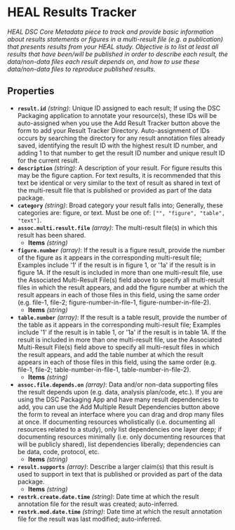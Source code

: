 # HEAL Results Tracker

*HEAL DSC Core Metadata piece to track and provide basic information about results statements or figures in a multi-result file (e.g. a publication) that presents results from your HEAL study. Objective is to list at least all results that have been/will be published in order to describe each result, the data/non-data files each result depends on, and how to use these data/non-data files to reproduce published results.*

## Properties

- **`result.id`** *(string)*: Unique ID assigned to each result; If using the DSC Packaging application to annotate your resource(s), these IDs will be auto-assigned when you use the Add Result Tracker button above the form to add your Result Tracker Directory. Auto-assignment of IDs occurs by searching the directory for any result annotation files already saved, identifying the result ID with the highest result ID number, and adding 1 to that number to get the result ID number and unique result ID for the current result.
- **`description`** *(string)*: A description of your result. For figure results this may be the figure caption. For text results, it is recommended that this text be identical or very similar to the text of result as shared in text of the multi-result file that is published or provided as part of the data package.
- **`category`** *(string)*: Broad category your result falls into; Generally, these categories are: figure, or text. Must be one of: `["", "figure", "table", "text"]`.
- **`assoc.multi.result.file`** *(array)*: The multi-result file(s) in which this result has been shared.
  - **Items** *(string)*
- **`figure.number`** *(array)*: If the result is a figure result, provide the number of the figure as it appears in the corresponding multi-result file; Examples include '1' if the result is in figure 1, or '1a' if the result is in figure 1A. If the result is included in more than one multi-result file, use the Associated Multi-Result File(s) field above to specify all multi-result files in which the result appears, and add the figure number at which the result appears in each of those files in this field, using the same order (e.g. file-1, file-2; figure-number-in-file-1, figure-number-in-file-2).
  - **Items** *(string)*
- **`table.number`** *(array)*: If the result is a table result, provide the number of the table as it appears in the corresponding multi-result file; Examples include '1' if the result is in table 1, or '1a' if the result is in table 1A. If the result is included in more than one multi-result file, use the Associated Multi-Result File(s) field above to specify all multi-result files in which the result appears, and add the table number at which the result appears in each of those files in this field, using the same order (e.g. file-1, file-2; table-number-in-file-1, table-number-in-file-2).
  - **Items** *(string)*
- **`assoc.file.depends.on`** *(array)*: Data and/or non-data supporting files the result depends upon (e.g. data, analysis plan/code, etc.). If you are using the DSC Packaging App and have many result dependencies to add, you can use the Add Multiple Result Dependencies button above the form to reveal an interface where you can drag and drop many files at once. If documenting resources wholistically (i.e. documenting all resources related to a study), only list dependencies one layer deep; if documenting resources minimally (i.e. only documenting resources that will be publicly shared), list dependencies liberally; dependencies can be data, code, protocol, etc.
  - **Items** *(string)*
- **`result.supports`** *(array)*: Describe a larger claim(s) that this result is used to support in text that is published or provided as part of the data package.
  - **Items** *(string)*
- **`restrk.create.date.time`** *(string)*: Date time at which the result annotation file for the result was created; auto-inferred.
- **`restrk.mod.date.time`** *(string)*: Date time at which the result annotation file for the result was last modified; auto-inferred.

